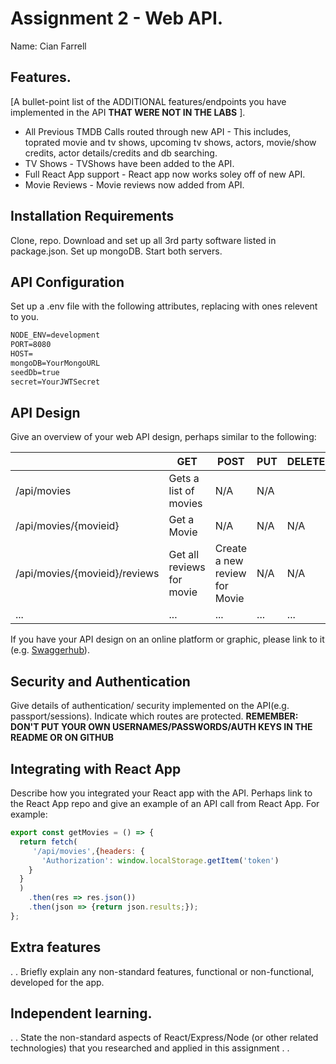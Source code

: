 # Assignment 2 - Web API.

Name: Cian Farrell

## Features.

[A bullet-point list of the ADDITIONAL features/endpoints you have implemented in the API **THAT WERE NOT IN THE LABS** ]. 


 + All Previous TMDB Calls routed through new API - This includes, toprated movie and tv shows, upcoming tv shows, actors, movie/show credits, actor details/credits and db searching.
 + TV Shows - TVShows have been added to the API.
 + Full React App support - React app now works soley off of new API.
 + Movie Reviews - Movie reviews now added from API.

## Installation Requirements


Clone, repo. Download and set up all 3rd party software listed in package.json. Set up mongoDB. Start both servers.


## API Configuration
Set up a .env file with the following attributes, replacing with ones relevent to you.

```bat
NODE_ENV=development
PORT=8080
HOST=
mongoDB=YourMongoURL
seedDb=true
secret=YourJWTSecret
```


## API Design
Give an overview of your web API design, perhaps similar to the following: 

|  |  GET | POST | PUT | DELETE
| -- | -- | -- | -- | -- 
| /api/movies |Gets a list of movies | N/A | N/A |
| /api/movies/{movieid} | Get a Movie | N/A | N/A | N/A
| /api/movies/{movieid}/reviews | Get all reviews for movie | Create a new review for Movie | N/A | N/A  
| ... | ... | ... | ... | ...

If you have your API design on an online platform or graphic, please link to it (e.g. [Swaggerhub](https://app.swaggerhub.com/)).


## Security and Authentication
Give details of authentication/ security implemented on the API(e.g. passport/sessions). Indicate which routes are protected. **REMEMBER: DON'T PUT YOUR OWN USERNAMES/PASSWORDS/AUTH KEYS IN THE README OR ON GITHUB**

## Integrating with React App

Describe how you integrated your React app with the API. Perhaps link to the React App repo and give an example of an API call from React App. For example: 

~~~Javascript
export const getMovies = () => {
  return fetch(
     '/api/movies',{headers: {
       'Authorization': window.localStorage.getItem('token')
    }
  }
  )
    .then(res => res.json())
    .then(json => {return json.results;});
};

~~~

## Extra features

. . Briefly explain any non-standard features, functional or non-functional, developed for the app.  

## Independent learning.

. . State the non-standard aspects of React/Express/Node (or other related technologies) that you researched and applied in this assignment . .  
